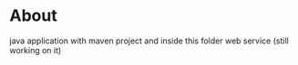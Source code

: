 # About
java application with maven project and inside this folder web service (still working on it)
